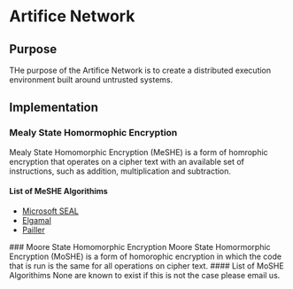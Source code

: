 # Artifice Network

## Purpose
THe purpose of the Artifice Network is to create a distributed execution environment built around untrusted systems.

## Implementation

### Mealy State Homormophic Encryption
Mealy State Homomorphic Encryption (MeSHE) is a form of homrophic encryption that operates on a cipher text with an available set of instructions, such as addition, multiplication and subtraction.
#### List of MeSHE Algorithims
<ul>
    <li><a href="">Microsoft SEAL</a></li>
    <li><a href="https://crates.io/crates/elgamal">Elgamal</a></li>
    <li><a href="https://crates.io/crates/pailler">Pailler</a></li>
</ul> 
### Moore State Homomorphic Encryption
Moore State Homormorphic Encryption (MoSHE) is a form of homorophic encryption in which the code that is run is the same for all operations on cipher text.
#### List of MoSHE Algorithims
None are known to exist if this is not the case please email us.